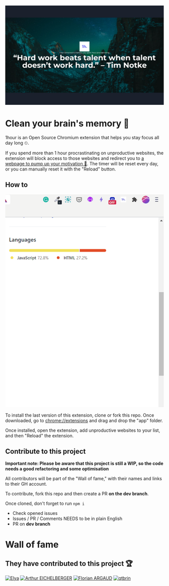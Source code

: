 ![1hour Chrome extension](./1hourbanner.png)

# Clean your brain's memory 🧠

1hour is an Open Source Chromium extension that helps you stay focus all day long ⏲.

If you spend more than 1 hour procrastinating on unproductive websites, the extension will block access to those websites and redirect you to [a webpage to pump up your motivation 💪](https://one-hour-long.glitch.me/). The timer will be reset every day, or you can manually reset it with the "Reload" button.

## How to

![How To 1 hour extension](/howto.gif)

To install the last version of this extension, clone or fork this repo. Once downloaded, go to [chrome://extensions](chrome://extensions) and drag and drop the "app" folder.

Once installed, open the extension, add unproductive websites to your list, and then "Reload" the extension.

## Contribute to this project

**Important note: Please be aware that this project is still a WIP, so the code needs a good refactoring and some optimisation**

All contributors will be part of the "Wall of fame," with their names and links to their GH account.

To contribute, fork this repo and then create a PR **on the dev branch**.

Once cloned, don't forget to run `npm i`

- Check opened issues
- Issues / PR / Comments NEEDS to be in plain English
- PR on **dev branch**

# Wall of fame

## They have contributed to this project 🏆

<a href="https://github.com/Elya29"><img src="https://avatars2.githubusercontent.com/u/52247724?s=460&u=a951d2045b6941f261f7c1c3a7e77c4a31cc2cbb&v=4" alt="Elya" width="100"/></a>
<a href="https://github.com/arthureichelberger"><img src="https://avatars2.githubusercontent.com/u/35616365?s=460&u=0edebf2c5920474ab0dff4953fd41d2b9b0bfd6b&v=4" alt="Arthur EICHELBERGER" width="100"/></a>
<a href="https://github.com/Icesofty"><img src="https://avatars1.githubusercontent.com/u/52180080?s=460&u=5ff4db3ace5050d8bd38cb01338df3e17cfe830e&v=4" alt="Florian ARGAUD" width="100"/></a>
<a href="https://github.com/qtbrin"><img src="https://avatars2.githubusercontent.com/u/75215560?s=460&v=4" alt="qtbrin" width="100"/></a>
